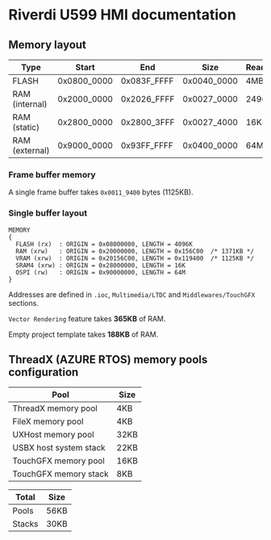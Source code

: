 # Riverdi U599 HMI documentation

## Memory layout

| Type              | Start         | End           | Size          | Readable  |
|-------------------|---------------|---------------|---------------|-----------|
| FLASH             | 0x0800_0000   | 0x083F_FFFF   | 0x0040_0000   | 4MB       |
| RAM (internal)    | 0x2000_0000   | 0x2026_FFFF   | 0x0027_0000   | 2496KB    |
| RAM (static)      | 0x2800_0000   | 0x2800_3FFF   | 0x0027_4000   | 16KB      |
| RAM (external)    | 0x9000_0000   | 0x93FF_FFFF   | 0x0400_0000   | 64MB      |

### Frame buffer memory

A single frame buffer takes `0x0011_9400` bytes (1125KB).

### Single buffer layout

```ld
MEMORY
{
  FLASH (rx)  : ORIGIN = 0x08000000, LENGTH = 4096K
  RAM (xrw)   : ORIGIN = 0x20000000, LENGTH = 0x156C00  /* 1371KB */
  VRAM (xrw)  : ORIGIN = 0x20156C00, LENGTH = 0x119400  /* 1125KB */
  SRAM4 (xrw) : ORIGIN = 0x28000000, LENGTH = 16K
  OSPI (rw)   : ORIGIN = 0x90000000, LENGTH = 64M
}
```

Addresses are defined in `.ioc`, `Multimedia/LTDC` and `Middlewares/TouchGFX` sections.

`Vector Rendering` feature takes **365KB** of RAM.

Empty project template takes **188KB** of RAM.

## ThreadX (AZURE RTOS) memory pools configuration

| Pool                          | Size
|-------------------------------|------
| ThreadX memory pool           | 4KB
| FileX memory pool             | 4KB
| UXHost memory pool            | 32KB
| USBX host system stack        | 22KB
| TouchGFX memory pool          | 16KB
| TouchGFX memory stack         | 8KB

| Total                         | Size
|-------------------------------|------
| Pools                         | 56KB
| Stacks                        | 30KB
